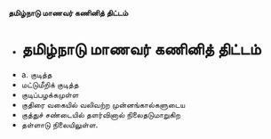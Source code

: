 **தமிழ்நாடு மாணவர் கணினித் திட்டம்**
- # தமிழ்நாடு மாணவர் கணினித் திட்டம்
- a. குடித்த
- மட்டுமீறிக் குடித்த
- குடிப்பழக்கமுள்ள
- குதிரை வகையில் வலிவற்ற முன்னங்கால்களுடைய
- குத்துச் சண்டையில் தளர்வினால் நிலைதடுமாறுகிற
- தள்ளாடு நிலையிலுள்ள.

